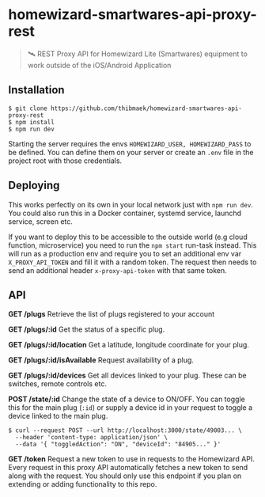 # homewizard-smartwares-api-proxy-rest

> 🛰 REST Proxy API for Homewizard Lite (Smartwares) equipment to work outside of the iOS/Android Application

## Installation

```console
$ git clone https://github.com/thibmaek/homewizard-smartwares-api-proxy-rest
$ npm install
$ npm run dev
```

Starting the server requires the envs `HOMEWIZARD_USER, HOMEWIZARD_PASS` to be defined.
You can define them on your server or create an `.env` file in the project root with those credentials.

## Deploying

This works perfectly on its own in your local network just with `npm run dev`.
You could also run this in a Docker container, systemd service, launchd service, screen etc.

If you want to deploy this to be accessible to the outside world (e.g cloud function, microservice) you need to run the `npm start` run-task instead. This will run as a production env and require you to set an additional env var `X_PROXY_API_TOKEN` and fill it with a random token.
The request then needs to send an additional header `x-proxy-api-token` with that same token.

## API

__GET /plugs__
Retrieve the list of plugs registered to your account

__GET /plugs/:id__
Get the status of a specific plug.

__GET /plugs/:id/location__
Get a latitude, longitude coordinate for your plug.

__GET /plugs/:id/isAvailable__
Request availability of a plug.

__GET /plugs/:id/devices__
Get all devices linked to your plug. These can be switches, remote controls etc.

__POST /state/:id__
Change the state of a device to ON/OFF. You can toggle this for the main plug (`:id`) or supply a device id in your request to toggle a device linked to the main plug.

```console
$ curl --request POST --url http://localhost:3000/state/49003... \
  --header 'content-type: application/json' \
  --data '{ "toggledAction": "ON", "deviceId": "84905..." }'
```

__GET /token__
Request a new token to use in requests to the Homewizard API. Every request in this proxy API automatically fetches a new token to send along with the request. You should only use this endpoint if you plan on extending or adding functionality to this repo.
